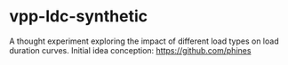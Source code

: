 # vpp-ldc-synthetic
A thought experiment exploring the impact of different load types on load duration curves. Initial idea conception: https://github.com/phines
